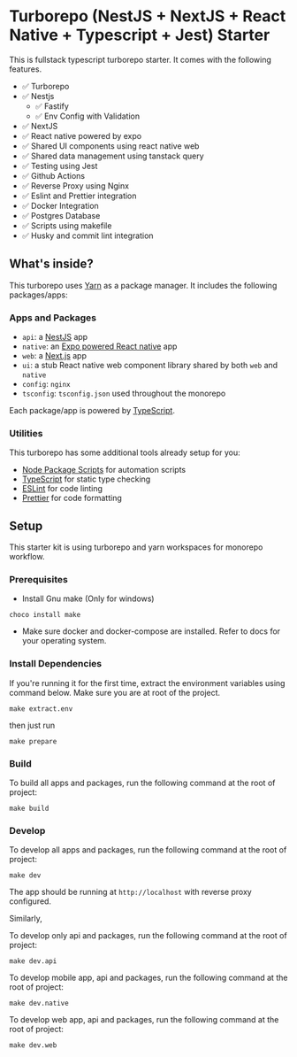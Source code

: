 # Turborepo (NestJS + NextJS + React Native + Typescript + Jest) Starter

This is fullstack typescript turborepo starter. It comes with the following features.

- ✅ Turborepo
- ✅ Nestjs
  - ✅ Fastify
  - ✅ Env Config with Validation
- ✅ NextJS
- ✅ React native powered by expo
- ✅ Shared UI components using react native web
- ✅ Shared data management using tanstack query
- ✅ Testing using Jest
- ✅ Github Actions
- ✅ Reverse Proxy using Nginx
- ✅ Eslint and Prettier integration
- ✅ Docker Integration
- ✅ Postgres Database
- ✅ Scripts using makefile
- ✅ Husky and commit lint integration

## What's inside?

This turborepo uses [Yarn](https://classic.yarnpkg.com/lang/en/) as a package manager. It includes the following packages/apps:

### Apps and Packages

- `api`: a [NestJS](https://nestjs.com/) app
- `native`: an [Expo powered React native](https://expo.dev/) app
- `web`: a [Next.js](https://nextjs.org) app
- `ui`: a stub React native web component library shared by both `web` and `native`
- `config`: `nginx`
- `tsconfig`: `tsconfig.json` used throughout the monorepo

Each package/app is powered by [TypeScript](https://www.typescriptlang.org/).

### Utilities

This turborepo has some additional tools already setup for you:

- [Node Package Scripts](https://github.com/sezna/nps#readme) for automation scripts
- [TypeScript](https://www.typescriptlang.org/) for static type checking
- [ESLint](https://eslint.org/) for code linting
- [Prettier](https://prettier.io) for code formatting

## Setup

This starter kit is using turborepo and yarn workspaces for monorepo workflow.

### Prerequisites

- Install Gnu make (Only for windows)

```
choco install make
```

- Make sure docker and docker-compose are
  installed. Refer to docs for your operating system.

### Install Dependencies

If you're running it for the first time, extract the environment variables using command below. Make sure you are at root of the project.

```
make extract.env
```

then just run

```
make prepare
```

### Build

To build all apps and packages, run the following command at the root of project:

```
make build
```

### Develop

To develop all apps and packages, run the following command at the root of project:

```
make dev
```

The app should be running at `http://localhost` with reverse proxy configured.

Similarly,

To develop only api and packages, run the following command at the root of project:

```
make dev.api
```

To develop mobile app, api and packages, run the following command at the root of project:

```
make dev.native
```

To develop web app, api and packages, run the following command at the root of project:

```
make dev.web
```
